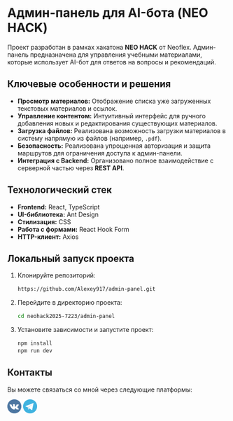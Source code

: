 # Админ-панель для AI-бота (NEO HACK)

Проект разработан в рамках хакатона **NEO HACK** от Neoflex. Админ-панель предназначена для управления учебными материалами, которые использует AI-бот для ответов на вопросы и рекомендаций.

## Ключевые особенности и решения

*   **Просмотр материалов:** Отображение списка уже загруженных текстовых материалов и ссылок.
*   **Управление контентом:** Интуитивный интерфейс для ручного добавления новых и редактирования существующих материалов.
*   **Загрузка файлов:** Реализована возможность загрузки материалов в систему напрямую из файлов (например, `.pdf`).
*   **Безопасность:** Реализована упрощенная авторизация и защита маршрутов для ограничения доступа к админ-панели.
*   **Интеграция с Backend:** Организовано полное взаимодействие с серверной частью через **REST API**.

## Технологический стек

*   **Frontend:** React, TypeScript
*   **UI-библиотека:** Ant Design
*   **Стилизация:** CSS
*   **Работа с формами:** React Hook Form
*   **HTTP-клиент:** Axios

## Локальный запуск проекта

1.  Клонируйте репозиторий:
    ```bash
    https://github.com/Alexey917/admin-panel.git
    ```
2.  Перейдите в директорию проекта:
    ```bash
    cd neohack2025-7223/admin-panel
    ```
3.  Установите зависимости и запустите проект:
    ```bash
    npm install
    npm run dev
    ```

## Контакты

Вы можете связаться со мной через следующие платформы:

<a href="https://vk.com/id321802975"><img src="https://github.com/Alexey917/Alexey917/blob/main/assets/vk.png" width="32" height="32" /></a>
<a href="https://t.me/Alexey917"><img src="https://github.com/Alexey917/Alexey917/blob/main/assets/tg.png" width="32" height="32" /></a>
